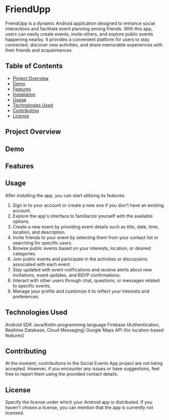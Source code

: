# FriendUpp

FriendUpp is a dynamic Android application designed to enhance social interactions and facilitate event planning among friends. With this app, users can easily create events, invite others, and explore public events happening nearby. It provides a convenient platform for users to stay connected, discover new activities, and share memorable experiences with their friends and acquaintances.

## Table of Contents
- [Project Overview](#project-overview)
- [Demo](#demo)
- [Features](#features)
- [Installation](#installation)
- [Usage](#usage)
- [Technologies Used](#technologies-used)
- [Contributing](#contributing)
- [License](#license)

## Project Overview


## Demo


## Features


## Usage

After installing the app, you can start utilizing its features:
1. Sign in to your account or create a new one if you don't have an existing account.
2. Explore the app's interface to familiarize yourself with the available options.
3. Create a new event by providing event details such as title, date, time, location, and description.
4. Invite friends to your event by selecting them from your contact list or searching for specific users.
5. Browse public events based on your interests, location, or desired categories.
6. Join public events and participate in the activities or discussions associated with each event.
7. Stay updated with event notifications and receive alerts about new invitations, event updates, and RSVP confirmations.
8. Interact with other users through chat, questions, or messages related to specific events.
9. Manage your profile and customize it to reflect your interests and preferences.

## Technologies Used

Android SDK
Java/Kotlin programming language
Firebase (Authentication, Realtime Database, Cloud Messaging)
Google Maps API (for location-based features)

## Contributing

At the moment, contributions to the Social Events App project are not being accepted. However, if you encounter any issues or have suggestions, feel free to report them using the provided contact details.

## License

Specify the license under which your Android app is distributed. If you haven't chosen a license, you can mention that the app is currently not licensed.
